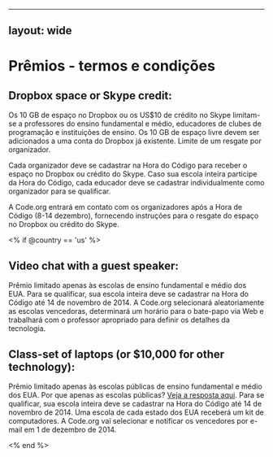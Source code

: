 * * *

## layout: wide

# Prêmios - termos e condições

## Dropbox space or Skype credit:

Os 10 GB de espaço no Dropbox ou os US$10 de crédito no Skype limitam-se a professores do ensino fundamental e médio, educadores de clubes de programação e instituições de ensino. Os 10 GB de espaço livre devem ser adicionados a uma conta do Dropbox já existente. Limite de um resgate por organizador.

Cada organizador deve se cadastrar na Hora do Código para receber o espaço no Dropbox ou crédito do Skype. Caso sua escola inteira participe da Hora do Código, cada educador deve se cadastrar individualmente como organizador para se qualificar.

A Code.org entrará em contato com os organizadores após a Hora de Código (8-14 dezembro), fornecendo instruções para o resgate do espaço no Dropbox ou crédito do Skype.

<% if @country == 'us' %>

## Video chat with a guest speaker:

Prêmio limitado apenas às escolas de ensino fundamental e médio dos EUA. Para se qualificar, sua escola inteira deve se cadastrar na Hora do Código até 14 de novembro de 2014. A Code.org selecionará aleatoriamente as escolas vencedoras, determinará um horário para o bate-papo via Web e trabalhará com o professor apropriado para definir os detalhes da tecnologia.

## Class-set of laptops (or $10,000 for other technology):

Prêmio limitado apenas às escolas públicas de ensino fundamental e médio dos EUA. Por que apenas as escolas públicas? [Veja a resposta aqui][1]. Para se qualificar, sua escola inteira deve se cadastrar na Hora do Código até 14 de novembro de 2014. Uma escola de cada estado dos EUA receberá um kit de computadores. A Code.org vai selecionar e notificar os vencedores por e-mail em 1 de dezembro de 2014.

 [1]: http://www.hourofcode.com/us#faq

<% end %>
